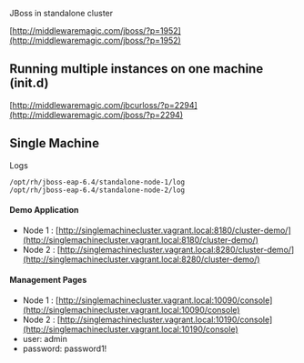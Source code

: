 JBoss in standalone cluster

[http://middlewaremagic.com/jboss/?p=1952](http://middlewaremagic.com/jboss/?p=1952)

## Running multiple instances on one machine (init.d)
 
[http://middlewaremagic.com/jbcurloss/?p=2294](http://middlewaremagic.com/jboss/?p=2294)

## Single Machine

Logs

    /opt/rh/jboss-eap-6.4/standalone-node-1/log
    /opt/rh/jboss-eap-6.4/standalone-node-2/log

#### Demo Application

- Node 1 : [http://singlemachinecluster.vagrant.local:8180/cluster-demo/](http://singlemachinecluster.vagrant.local:8180/cluster-demo/)
- Node 2 : [http://singlemachinecluster.vagrant.local:8280/cluster-demo/](http://singlemachinecluster.vagrant.local:8280/cluster-demo/)

#### Management Pages

 - Node 1 : [http://singlemachinecluster.vagrant.local:10090/console](http://singlemachinecluster.vagrant.local:10090/console)
 - Node 2 : [http://singlemachinecluster.vagrant.local:10190/console](http://singlemachinecluster.vagrant.local:10190/console)
 - user: admin
 - password: password1!